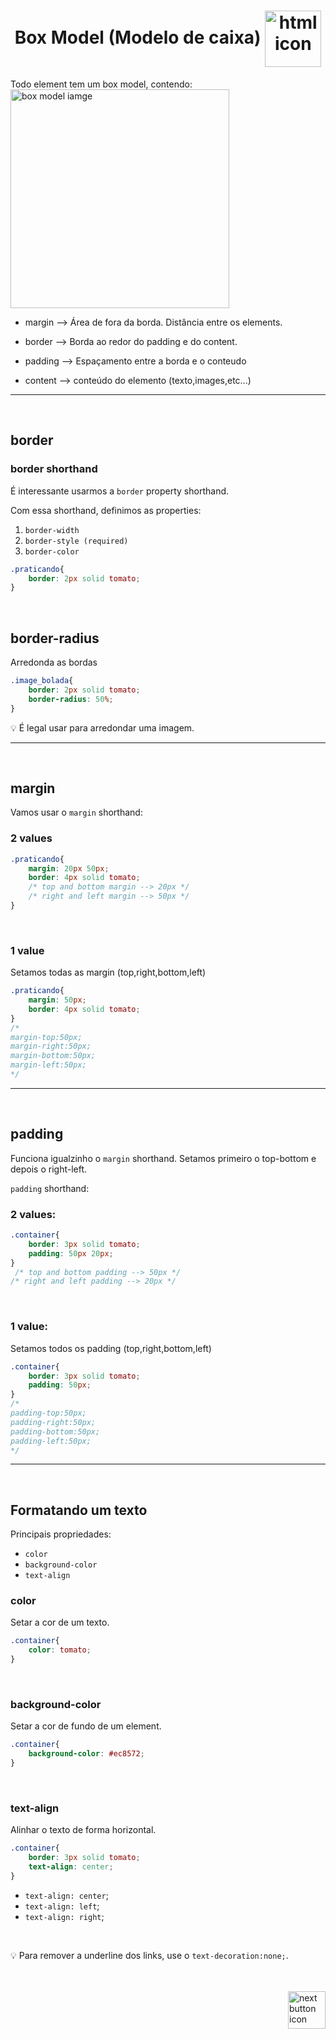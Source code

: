 <h1 align="center">
    Box Model (Modelo de caixa)
    <img src="https://cdn-icons-png.flaticon.com/512/4327/4327005.png" alt="html icon" width="90px" align="center" >
</h1>

Todo element tem um box model, contendo:
<img src="https://miro.medium.com/max/640/1*sKnLrT1TtqWDZg7GWoBCow.webp" alt="box model iamge" width="350px" align="center">

- margin --> Área de fora da borda. Distância entre os elements.

- border --> Borda ao redor do padding e do content.

- padding --> Espaçamento entre a borda e o conteudo

- content --> conteúdo do elemento (texto,images,etc...)

<hr>
<br>


## border

### border shorthand
É interessante usarmos a `border` property shorthand.

Com essa shorthand, definimos as properties:
1. `border-width`
2. `border-style (required)`
3. `border-color`

```css
.praticando{
    border: 2px solid tomato;
}
```
<br>

## border-radius
Arredonda as bordas

```css
.image_bolada{
    border: 2px solid tomato;
    border-radius: 50%;
}
```
:bulb: É legal usar para arredondar uma imagem.

<hr>
<br>

## margin
Vamos usar o `margin` shorthand:

### 2 values
```css
.praticando{
    margin: 20px 50px;
    border: 4px solid tomato;
    /* top and bottom margin --> 20px */
    /* right and left margin --> 50px */
}
```
<br>

### 1 value
Setamos todas as margin (top,right,bottom,left)

```css
.praticando{
    margin: 50px;
    border: 4px solid tomato;
}
/* 
margin-top:50px;
margin-right:50px;
margin-bottom:50px;
margin-left:50px;
*/
```

<hr>
<br>

## padding
Funciona igualzinho o `margin` shorthand. Setamos primeiro o top-bottom e depois o right-left.

`padding` shorthand:

### 2 values:
```css
.container{
    border: 3px solid tomato;
    padding: 50px 20px;
}
 /* top and bottom padding --> 50px */
/* right and left padding --> 20px */
```

<br>

### 1 value:
Setamos todos os padding (top,right,bottom,left)
```css
.container{
    border: 3px solid tomato;
    padding: 50px;
}
/* 
padding-top:50px;
padding-right:50px;
padding-bottom:50px;
padding-left:50px;
*/
```

<hr>
<br>

## Formatando um texto
Principais propriedades:

- `color`
- `background-color`
- `text-align`

### color
Setar a cor de um texto.

```css
.container{
    color: tomato;
}
```

<br>

### background-color
Setar a cor de fundo de um element.

```css
.container{
    background-color: #ec8572;
}
```

<br>

### text-align
Alinhar o texto de forma horizontal.

```css
.container{
    border: 3px solid tomato;
    text-align: center;
}
```

- `text-align: center`;
- `text-align: left`;
- `text-align: right`;

<br>

:bulb: Para remover a underline dos links, use o `text-decoration:none;`.

<br>
<br>

<!-- Next page button-->
<a href="https://github.com/lGabrielDev/01.html_css/blob/main/2.CSS/2.fonts/fonts.md">
    <img src="https://cdn-icons-png.flaticon.com/512/5553/5553581.png" alt="next button icon" width="60px" align="right">
</a>